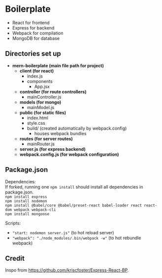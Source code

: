 # Boilerplate

- React for frontend
- Express for backend
- Webpack for compilation
- MongoDB for database

## Directories set up

- **mern-boilerplate (main file path for project)**
  - **client (for react)**
    - index.js
    - components
      - App.jsx
  - **controller (for route controllers)**
    - mainController.js
  - **models (for mongo)**
    - mainModel.js
  - **public (for static files)**
    - index.html
    - style.css
    - build/ (created automatically by webpack.config)
      - houses webpack bundles
  - **routes (for server routes)**
    - mainRouter.js
  - **server.js (for express backend)**
  - **webpack.config.js (for webpack configuration)**

## Package.json

Dependencies:<br>
If forked, running one `npm install` should install all dependencies in package.json.
<br>
`npm install express` <br>
`npm install nodemon` <br>
`npm install @babel/core @babel/preset-react babel-loader react react-dom webpack webpack-cli`<br>
`npm install mongoose` <br>

Scripts:

- `"start: nodemon server.js"` (to hot reload server)
- `"webpack": "./node_modules/.bin/webpack -w"` (to hot rebundle webpack)

## Credit

Inspo from https://github.com/kriscfoster/Express-React-BP.
